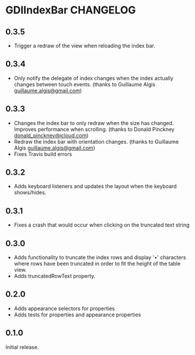 # GDIIndexBar CHANGELOG

## 0.3.5
* Trigger a redraw of the view when reloading the index bar.

## 0.3.4

* Only notify the delegate of index changes when the index actually changes between touch events. (thanks to Guillaume Algis <guillaume.algis@gmail.com>)

## 0.3.3

* Changes the index bar to only redraw when the size has changed. Improves performance when scrolling. (thanks to Donald Pinckney <donald_pinckney@icloud.com>)
* Redraw the index bar with orientation changes. (thanks to Guillaume Algis <guillaume.algis@gmail.com>)
* Fixes Travis build errors

## 0.3.2

* Adds keyboard listeners and updates the layout when the keyboard shows/hides.

## 0.3.1

* Fixes a crash that would occur when clicking on the truncated text string

## 0.3.0

* Adds functionality to truncate the index rows and display '•' characters where rows have been truncated in order to fit the height of the table view. 
* Adds truncatedRowText property.

## 0.2.0

* Adds appearance selectors for properties
* Adds tests for properties and appearance properties

## 0.1.0

Initial release.
